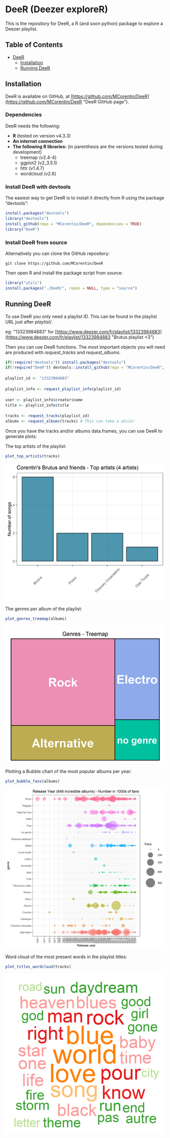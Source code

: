 # DeeR (Deezer exploreR)

This is the repository for DeeR, a R (and soon python) package to explore a Deezer playlist.

## Table of Contents

 - [DeeR](#deer)
    - [Installation](#installation)
    - [Running DeeR](#running-deer)

## Installation 

DeeR is available on GitHub, at [https://github.com/MCorentin/DeeR](https://github.com/MCorentin/DeeR "DeeR GitHub page").

### Dependencies

DeeR needs the following: 
 - **R** (tested on version v4.3.3)
 - **An internet connection**
 - **The following R libraries:** (in parenthesis are the versions tested during development)
    - treemap   (v2.4-4)
    - ggplot2   (v2_3.5.1)
    - httr      (v1.4.7)
    - wordcloud (v2.6)

### Install DeeR with devtools

The easiest way to get DeeR is to install it directly from R using the package “devtools”:

````R
install.packages("devtools")
library("devtools")
install_github(repo = "MCorentin/DeeR", dependencies = TRUE)
library("DeeR")
````

### Install DeeR from source

Alternatively you can clone the GitHub repository:
````shell
git clone https://github.com/MCorentin/DeeR
````

Then open R and install the package script from source:
````R
library("utils")
install.packages("./DeeR/", repos = NULL, type = "source")
````

## Running DeeR

To use DeeR you only need a playlist ID. This can be found in the playlist URL just after *playlist/*.

eg: "13323984883" for [https://www.deezer.com/fr/playlist/13323984883](https://www.deezer.com/fr/playlist/13323984883 "Brutus playlist <3")

Then you can use DeeR functions. The most important objects you will need are produced with *request_tracks* and *request_albums*.

```R
if(!require("devtools")) install.packages("devtools")
if(!require("DeeR")) devtools::install_github(repo = "MCorentin/DeeR", dependencies = TRUE)

playlist_id <- "13323984883"

playlist_info <- request_playlist_info(playlist_id)

user <- playlist_info$creator$name
title <- playlist_info$title

tracks <- request_tracks(playlist_id)
albums <- request_albums(tracks) # This can take a while!
```

Once you have the tracks and/or albums data.frames, you can use DeeR to generate plots:

The top artists of the playlist:

```R
plot_top_artists(tracks)
```

![Top Artists](./images/top_artists_plot.png)

The genres per album of the playlist:

```R
plot_genres_treemap(albums)
```

![Genres](./images/genres_treemap.png)

Plotting a Bubble chart of the most popular albums per year:

```R
plot_bubble_fans(albums)
```

![Bubble](./images/genres_bubble.png)

Word cloud of the most present words in the playlist titles:

```R
plot_titles_wordcloud(tracks)
```

![Wordcloud](./images/wordcloud.png)



